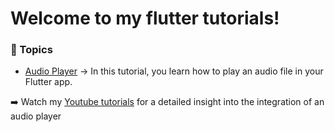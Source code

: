 # Welcome to my flutter tutorials!

### :page_with_curl: Topics
* [Audio Player](https://github.com/FlorianPruemer/flutter_tutorials/tree/master/audio_players) &rarr; In this tutorial, you learn how to play an audio file in your Flutter app.  

:arrow_right: Watch my <a href="https://www.youtube.com/playlist?list=PL0kMjh_O0eNdleGLZtd9lIXMioypkqCiJ" target="_blank">Youtube tutorials</a> for a detailed insight into the integration of an audio player
